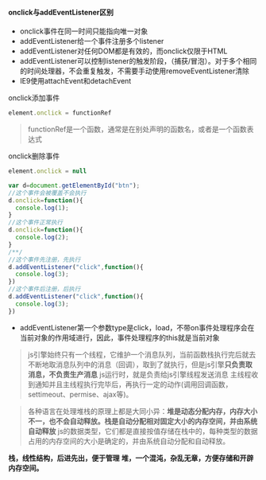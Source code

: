 
#### onclick与addEventListener区别

- onclick事件在同一时间只能指向唯一对象
- addEventListener给一个事件注册多个listener
- addEventListener对任何DOM都是有效的，而onclick仅限于HTML
- addEventListener可以控制listener的触发阶段，（捕获/冒泡）。对于多个相同的时间处理器，不会重复触发，不需要手动使用removeEventListener清除
- IE9使用attachEvent和detachEvent

onclick添加事件
```js
element.onclick = functionRef
```
> functionRef是一个函数，通常是在别处声明的函数名，或者是一个函数表达式

onclick删除事件
```js
element.onclick = null
```

```js
var d=document.getElementById("btn");
//这个事件会被覆盖不会执行
d.onclick=function(){
  console.log(1);
}
//这个事件正常执行
d.onclick=function(){
  console.log(2);
}
/**/
//这个事件先注册，先执行
d.addEventListener("click",function(){
  console.log(3);
})
//这个事件后注册，后执行
d.addEventListener("click",function(){
  console.log(3);
})
```
- addEventListener第一个参数type是click，load，不带on事件处理程序会在当前对象的作用域进行，因此，事件处理程序的this就是当前对象

> js引擎始终只有一个线程，它维护一个消息队列，当前函数栈执行完后就去不断地取消息队列中的消息（回调），取到了就执行，但是js引擎**只负责取消息，不负责生产消息**
> js运行时，就是负责给js引擎线程发送消息
> 主线程收到通知并且主线程执行完毕后，再执行一定的动作(调用回调函数，settimeout、permise、ajax等)。

> 各种语言在处理堆栈的原理上都是大同小异：**堆是动态分配内存，内存大小不一，也不会自动释放。栈是自动分配相对固定大小的内存空间，并由系统自动释放**
> js的数据类型，它们都是直接按值存储在栈中的，每种类型的数据占用的内存空间的大小是确定的，并由系统自动分配和自动释放。

**栈，线性结构，后进先出，便于管理**
**堆，一个混沌，杂乱无章，方便存储和开辟内存空间。**